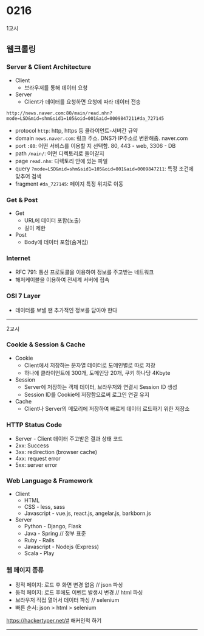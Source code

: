 # 0216
1교시
## 웹크롤링

### Server & Client Architecture
- Client
    - 브라우저를 통해 데이터 요청
- Server
    - Client가 데이터를 요청하면 요청에 따라 데이터 전송

``http://news.naver.com:80/main/read.nhn?mode=LSD&mid=shm&sid1=105&oid=001&aid=0009847211#da_727145 ``
- protocol ``http``: http, https 등 클라이언트-서버간 규약
- domain ``news.naver.com``: 링크 주소. DNS가 IP주소로 변환해줌. naver.com
- port ``:80``: 어떤 서비스를 이용할 지 선택함. 80, 443 - web, 3306 - DB
- path ``/main/``: 어떤 디렉토리로 들어갈지
- page ``read.nhn``: 디렉토리 안에 있는 파일
- query ``?mode=LSD&mid=shm&sid1=105&oid=001&aid=0009847211``: 특정 조건에 맞추어 검색
- fragment ``#da_727145``: 페이지 특정 위치로 이동

### Get & Post
- Get
    - URL에 데이터 포함(노출)
    - 길이 제한
- Post
    - Body에 데이터 포함(숨겨짐)

### Internet
- RFC 791: 통신 프로토콜을 이용하여 정보를 주고받는 네트워크
- 해저케이블을 이용하여 전세계 서버에 접속

### OSI 7 Layer
- 데이터를 보낼 땐 추가적인 정보를 담아야 한다
---
2교시

### Cookie & Session & Cache
- Cookie
    - Client에서 저장하는 문자열 데이터로 도메인별로 따로 저장
    - 하나에 클라이언트에 300개, 도메인당 20개, 쿠키 하나당 4Kbyte
- Session
    - Server에 저장하는 객체 데이터, 브라우저와 연결시 Session ID 생성
    - Session ID를 Cookie에 저장함으로써 로그인 연결 유지
- Cache
    - Client나 Server의 메모리에 저장하여 빠르게 데이터 로드하기 위한 저장소

### HTTP Status Code
- Server - Client 데이터 주고받은 결과 상태 코드
- 2xx: Success
- 3xx: redirection (browser cache)
- 4xx: request error
- 5xx: server error

### Web Language & Framework
- Client 
    - HTML
    - CSS - less, sass 
    - Javascript - vue.js, react.js, angelar.js, barkborn.js 
- Server
    - Python - Django, Flask
    - Java - Spring // 정부 표준
    - Ruby - Rails
    - Javascript - Nodejs (Express)
    - Scala - Play

### 웹 페이지 종류
- 정적 페이지: 로드 후 화면 변경 없음 // json 파싱
- 동적 페이지: 로드 후에도 이벤트 발생시 변경 // html 파싱
- 브라우저 직접 열어서 데이터 파싱 // selenium
- 빠른 순서: json > html > selenium

https://hackertyper.net/# 해커인척 하기

---
